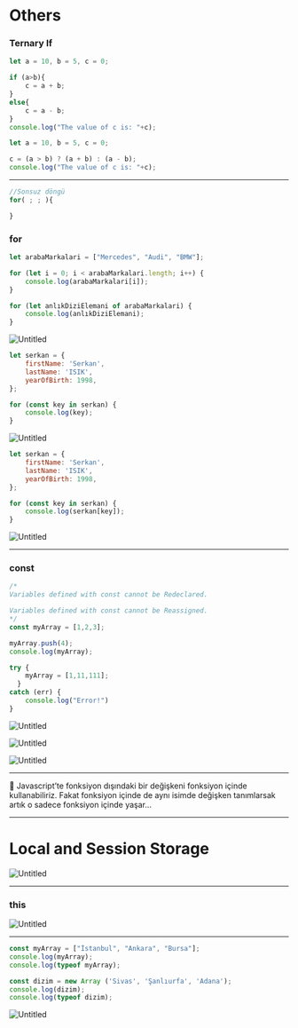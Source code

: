 # Others

### Ternary If

```jsx
let a = 10, b = 5, c = 0;

if (a>b){
    c = a + b;
}
else{
    c = a - b;
}
console.log("The value of c is: "+c);
```

```jsx
let a = 10, b = 5, c = 0;

c = (a > b) ? (a + b) : (a - b);
console.log("The value of c is: "+c);
```

---

```jsx
//Sonsuz döngü
for( ; ; ){

}
```

### for

```jsx
let arabaMarkalari = ["Mercedes", "Audi", "BMW"];

for (let i = 0; i < arabaMarkalari.length; i++) {
    console.log(arabaMarkalari[i]);
}

for (let anlıkDiziElemani of arabaMarkalari) {
    console.log(anlıkDiziElemani);
}
```

![Untitled](Untitled.png)

```jsx
let serkan = {
    firstName: 'Serkan',
    lastName: 'ISIK',
    yearOfBirth: 1998,
};

for (const key in serkan) {
    console.log(key);
}
```

![Untitled](Untitled%201.png)

```jsx
let serkan = {
    firstName: 'Serkan',
    lastName: 'ISIK',
    yearOfBirth: 1998,
};

for (const key in serkan) {
    console.log(serkan[key]);
}
```

![Untitled](Untitled%202.png)

---

### const

```jsx
/*
Variables defined with const cannot be Redeclared.

Variables defined with const cannot be Reassigned.
*/
const myArray = [1,2,3];

myArray.push(4);
console.log(myArray);

try {
    myArray = [1,11,111];
  }
catch (err) {
    console.log("Error!")
}
```

![Untitled](Untitled%203.png)

![Untitled](Untitled%204.png)

![Untitled](Untitled%205.png)

---

<aside>
📌 Javascript’te fonksiyon dışındaki bir değişkeni fonksiyon içinde kullanabiliriz. Fakat fonksiyon içinde de aynı isimde değişken tanımlarsak artık o sadece fonksiyon içinde yaşar…

</aside>

---

# Local and Session Storage

![Untitled](Untitled%206.png)

---

### this

![Untitled](Untitled%207.png)

---

```jsx
const myArray = ["İstanbul", "Ankara", "Bursa"];
console.log(myArray);
console.log(typeof myArray);

const dizim = new Array ('Sivas', 'Şanlıurfa', 'Adana');
console.log(dizim);
console.log(typeof dizim);
```

![Untitled](Untitled%208.png)